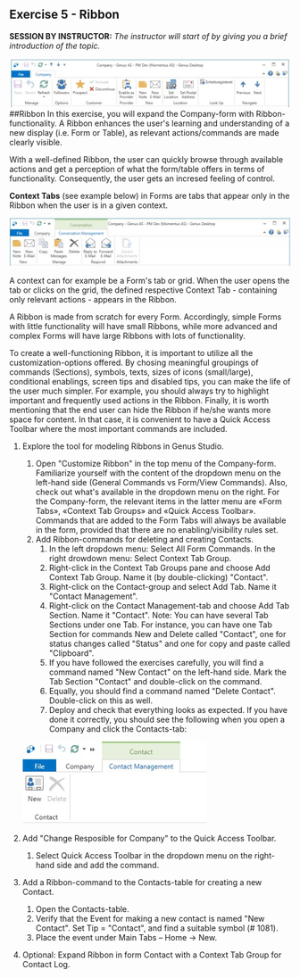 ## Exercise 5 - Ribbon
**SESSION BY INSTRUCTOR:** *The instructor will start of by giving you a brief introduction of the topic.*

 ![oppg5fig1.JPG](media/oppg5fig1.JPG)
##Ribbon
In this exercise, you will expand the Company-form with Ribbon-functionality. A Ribbon enhances the user's learning and understanding of a new display (i.e. Form or Table), as relevant actions/commands are made clearly visible.

With a well-defined Ribbon, the user can quickly browse through available actions and get a perception of what the form/table offers in terms of functionality. Consequently, the user gets an incresed feeling of control.
 
**Context Tabs** (see example below) in Forms are tabs that appear only in the Ribbon when the user is in a given context. 

![oppg5fig2.JPG](media/oppg5fig2.JPG)

A context can for example be a Form's tab or grid. When the user opens the tab or clicks on the grid, the defined respective Context Tab - containing only relevant actions - appears in the Ribbon.

A Ribbon is made from scratch for every Form. Accordingly, simple Forms with little functionality will have small Ribbons, while more advanced and complex Forms will have large Ribbons with lots of functionality.

To create a well-functioning Ribbon, it is important to utilize all the customization-options offered. By chosing meaningful groupings of commands (Sections), symbols, texts, sizes of icons (small/large), conditional enablings, screen tips and disabled tips, you can make the life of the user much simpler. For example, you should always try to highlight important and frequently used actions in the Ribbon. 
Finally, it is worth mentioning that the end user can hide the Ribbon if he/she wants more space for content. In that case, it is convenient to have a Quick Access Toolbar where the most important commands are included.

1. Explore the tool for modeling Ribbons in Genus Studio.
   1. Open "Customize Ribbon" in the top menu of the Company-form. Familiarize yourself with the content of the dropdown menu on the left-hand side (General Commands vs Form/View Commands). Also, check out what's available in the dropdown menu on the right. For the Company-form, the relevant items in the latter menu are «Form Tabs», «Context Tab Groups» and «Quick Access Toolbar». Commands that are added to the Form Tabs will always be available in the form, provided that there are no enabling/visibility rules set.
   2. Add Ribbon-commands for deleting and creating Contacts.
	  1. In the left dropdown menu: Select All Form Commands. In the right drowdown menu: Select Context Tab Group.
	  2. Right-click in the Context Tab Groups pane and choose Add Context Tab Group. Name it (by double-clicking) "Contact".
	  3. Right-click on the Contact-group and select Add Tab. Name it "Contact Management".
	  4. Right-click on the Contact Management-tab and choose Add Tab Section. Name it "Contact". Note: You can have several Tab Sections under one Tab. For instance, you can have one Tab Section for commands New and Delete called "Contact", one for status changes called "Status" and one for copy and paste called "Clipboard".
	  5. If you have followed the exercises carefully, you will find a command named "New Contact" on the left-hand side. Mark the Tab Section "Contact" and double-click on the command.
	  6. Equally, you should find a command named "Delete Contact". Double-click on this as well.
	  7. Deploy and check that everything looks as expected. If you have done it correctly, you should see the following when you open a Company and click the Contacts-tab:

     ![oppg5fig3.JPG](media/oppg5fig3.JPG)
2. Add "Change Resposible for Company" to the Quick Access Toolbar.
   1. Select Quick Access Toolbar in the dropdown menu on the right-hand side and add the command.
3. Add a Ribbon-command to the Contacts-table for creating a new Contact.
   1. Open the Contacts-table.
   2. Verify that the Event for making a new contact is named "New Contact". Set Tip = "Contact", and find a suitable symbol (# 1081). 
   3. Place the event under Main Tabs – Home -> New.
4. Optional: Expand Ribbon in form Contact with a Context Tab Group for Contact Log.
